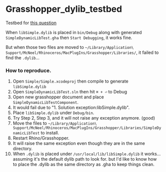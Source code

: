 # Grasshopper_dylib_testbed

Testbed for [this question](https://discourse.mcneel.com/t/how-to-direct-dllimport-to-look-for-dylib-placed-in-the-same-folder-as-my-custom-component-gha/61886)

When `libSimple.dylib` is placed in `bin/Debug` along with generated `SimpleDynamicLibTest.gha` then `Start Debugging`, it works fine.

But when those two files are moved to `~/Library/Application\ Support/McNeel/Rhinoceros/MacPlugIns/Grasshopper/Libraries/`, it failed to find the `.dylib`...



### How to reproduce.

1. Open `Simple/Simple.xcodeproj` then compile to generate `libSimple.dylib`
2. Open `SimpleDynamicLibTest.sln` then hit `⌘ + ⏎` to Debug
3. Open new grasshopper document and place `SimpleDynamicLibTestComponent`.
4. It would fail due to "1. Solution exception:libSimple.dylib".
5. Place `libSimple.dylib` under `Debug/bin`.
6. Try Step 2, Step 3, and it will not raise any exception anymore. (good)
7. Move the files to `~/Library/Application\ Support/McNeel/Rhinoceros/MacPlugIns/Grasshopper/Libraries/SimpleDynamicLibTest` to install.
8. Restart Rhino/Grasshopper.
9. It will raise the same exception even though they are in the same directory.
10. When `.dylib` is placed under `/usr/local/lib/libSimple.dylib` it works... assuming it's the default dylib path to look for.
but I'd like to know how to place the .dylib as the same directory as .gha to keep things clean.
